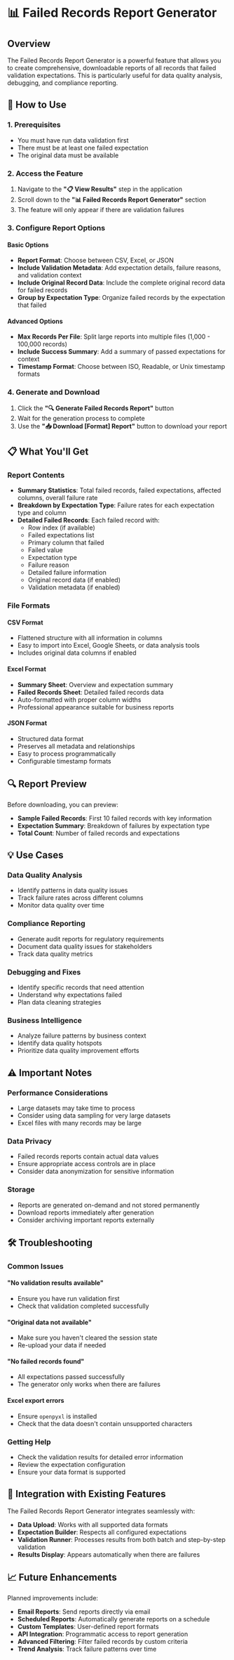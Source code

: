 # 📊 Failed Records Report Generator

## Overview

The Failed Records Report Generator is a powerful feature that allows you to create comprehensive, downloadable reports of all records that failed validation expectations. This is particularly useful for data quality analysis, debugging, and compliance reporting.

## 🚀 How to Use

### 1. Prerequisites
- You must have run data validation first
- There must be at least one failed expectation
- The original data must be available

### 2. Access the Feature
1. Navigate to the **"📋 View Results"** step in the application
2. Scroll down to the **"📊 Failed Records Report Generator"** section
3. The feature will only appear if there are validation failures

### 3. Configure Report Options

#### Basic Options
- **Report Format**: Choose between CSV, Excel, or JSON
- **Include Validation Metadata**: Add expectation details, failure reasons, and validation context
- **Include Original Record Data**: Include the complete original record data for failed records
- **Group by Expectation Type**: Organize failed records by the expectation that failed

#### Advanced Options
- **Max Records Per File**: Split large reports into multiple files (1,000 - 100,000 records)
- **Include Success Summary**: Add a summary of passed expectations for context
- **Timestamp Format**: Choose between ISO, Readable, or Unix timestamp formats

### 4. Generate and Download
1. Click the **"🔍 Generate Failed Records Report"** button
2. Wait for the generation process to complete
3. Use the **"📥 Download [Format] Report"** button to download your report

## 📋 What You'll Get

### Report Contents
- **Summary Statistics**: Total failed records, failed expectations, affected columns, overall failure rate
- **Breakdown by Expectation Type**: Failure rates for each expectation type and column
- **Detailed Failed Records**: Each failed record with:
  - Row index (if available)
  - Failed expectations list
  - Primary column that failed
  - Failed value
  - Expectation type
  - Failure reason
  - Detailed failure information
  - Original record data (if enabled)
  - Validation metadata (if enabled)

### File Formats

#### CSV Format
- Flattened structure with all information in columns
- Easy to import into Excel, Google Sheets, or data analysis tools
- Includes original data columns if enabled

#### Excel Format
- **Summary Sheet**: Overview and expectation summary
- **Failed Records Sheet**: Detailed failed records data
- Auto-formatted with proper column widths
- Professional appearance suitable for business reports

#### JSON Format
- Structured data format
- Preserves all metadata and relationships
- Easy to process programmatically
- Configurable timestamp formats

## 🔍 Report Preview

Before downloading, you can preview:
- **Sample Failed Records**: First 10 failed records with key information
- **Expectation Summary**: Breakdown of failures by expectation type
- **Total Count**: Number of failed records and expectations

## 💡 Use Cases

### Data Quality Analysis
- Identify patterns in data quality issues
- Track failure rates across different columns
- Monitor data quality over time

### Compliance Reporting
- Generate audit reports for regulatory requirements
- Document data quality issues for stakeholders
- Track data quality metrics

### Debugging and Fixes
- Identify specific records that need attention
- Understand why expectations failed
- Plan data cleaning strategies

### Business Intelligence
- Analyze failure patterns by business context
- Identify data quality hotspots
- Prioritize data quality improvement efforts

## ⚠️ Important Notes

### Performance Considerations
- Large datasets may take time to process
- Consider using data sampling for very large datasets
- Excel files with many records may be large

### Data Privacy
- Failed records reports contain actual data values
- Ensure appropriate access controls are in place
- Consider data anonymization for sensitive information

### Storage
- Reports are generated on-demand and not stored permanently
- Download reports immediately after generation
- Consider archiving important reports externally

## 🛠️ Troubleshooting

### Common Issues

#### "No validation results available"
- Ensure you have run validation first
- Check that validation completed successfully

#### "Original data not available"
- Make sure you haven't cleared the session state
- Re-upload your data if needed

#### "No failed records found"
- All expectations passed successfully
- The generator only works when there are failures

#### Excel export errors
- Ensure `openpyxl` is installed
- Check that the data doesn't contain unsupported characters

### Getting Help
- Check the validation results for detailed error information
- Review the expectation configuration
- Ensure your data format is supported

## 🔄 Integration with Existing Features

The Failed Records Report Generator integrates seamlessly with:
- **Data Upload**: Works with all supported data formats
- **Expectation Builder**: Respects all configured expectations
- **Validation Runner**: Processes results from both batch and step-by-step validation
- **Results Display**: Appears automatically when there are failures

## 📈 Future Enhancements

Planned improvements include:
- **Email Reports**: Send reports directly via email
- **Scheduled Reports**: Automatically generate reports on a schedule
- **Custom Templates**: User-defined report formats
- **API Integration**: Programmatic access to report generation
- **Advanced Filtering**: Filter failed records by custom criteria
- **Trend Analysis**: Track failure patterns over time
